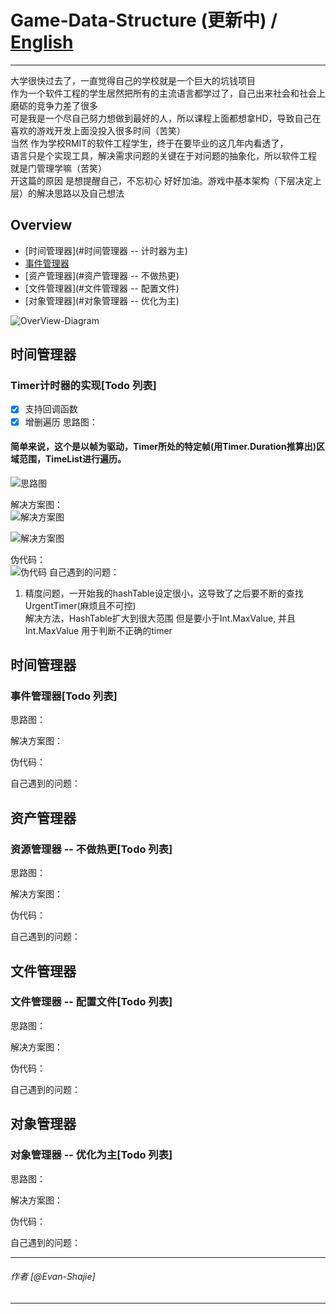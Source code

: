 # Game-Data-Structure (更新中) / [English](https://github.com/shajieChen/Game-Data-Structure/blob/master/English_V_GDS.md)
 ------
 大学很快过去了，一直觉得自己的学校就是一个巨大的坑钱项目</br>
 作为一个软件工程的学生居然把所有的主流语言都学过了，自己出来社会和社会上磨砺的竞争力差了很多</br>
 可是我是一个尽自己努力想做到最好的人，所以课程上面都想拿HD，导致自己在喜欢的游戏开发上面没投入很多时间（苦笑）</br>
 当然 作为学校RMIT的软件工程学生，终于在要毕业的这几年内看透了，</br>
 语言只是个实现工具，解决需求问题的关键在于对问题的抽象化，所以软件工程 就是门管理学嘛（苦笑）</br>
 开这篇的原因 是想提醒自己，不忘初心 好好加油。游戏中基本架构（下层决定上层）的解决思路以及自己想法 </br>
## Overview  
- [时间管理器](#时间管理器 -- 计时器为主)
- [事件管理器](#事件管理器)
- [资产管理器](#资产管理器 -- 不做热更)
- [文件管理器](#文件管理器 -- 配置文件)
- [对象管理器](#对象管理器 -- 优化为主)  

![OverView-Diagram](https://github.com/shajieChen/Game-Data-Structure/blob/master/ClassGraph/BaseSystem.png) 
## 时间管理器
### Timer计时器的实现[Todo 列表]
- [x] 支持回调函数
- [x] 增删遍历
思路图：</br>
#### 简单来说，这个是以帧为驱动，Timer所处的特定帧(用Timer.Duration推算出)区域范围，TimeList进行遍历。

![思路图](https://github.com/shajieChen/Game-Data-Structure/blob/master/ClassGraph/timerList_结构图.png) 

解决方案图： </br>
![解决方案图](https://github.com/shajieChen/Game-Data-Structure/blob/master/ClassGraph/TimerList_解析.png) 

![解决方案图](https://github.com/shajieChen/Game-Data-Structure/blob/master/ClassGraph/Timer_解析.png) 

伪代码： </br>
![伪代码](https://github.com/shajieChen/Game-Data-Structure/blob/master/ClassGraph/timer_伪代码.png) 
自己遇到的问题： </br> 
1. 精度问题，一开始我的hashTable设定很小，这导致了之后要不断的查找UrgentTimer(麻烦且不可控)</br>
   解决方法，HashTable扩大到很大范围 但是要小于Int.MaxValue, 并且Int.MaxValue 用于判断不正确的timer</br> 
## 时间管理器
### 事件管理器[Todo 列表]
思路图：</br>

解决方案图： </br>

伪代码： </br>

自己遇到的问题： </br>
## 资产管理器
### 资源管理器 -- 不做热更[Todo 列表]
思路图：</br>

解决方案图： </br>

伪代码： </br>

自己遇到的问题： </br>
## 文件管理器
### 文件管理器 -- 配置文件[Todo 列表]
思路图：</br>

解决方案图： </br>

伪代码： </br>

自己遇到的问题： </br>
## 对象管理器
### 对象管理器 -- 优化为主[Todo 列表]
思路图：</br>

解决方案图： </br>

伪代码： </br>

自己遇到的问题： </br>



------
###### 作者 [@Evan-Shajie]
------